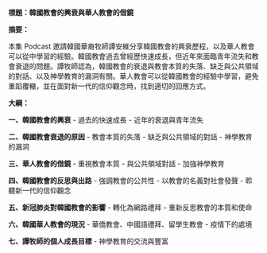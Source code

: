 **標題：韓國教會的興衰與華人教會的借鏡**

**摘要：**

本集 Podcast 邀請韓國華裔牧師譚安維分享韓國教會的興衰歷程，以及華人教會可以從中學習的經驗。韓國教會過去曾經歷快速成長，但近年來面臨青年流失和教會衰退的問題。譚牧師認為，韓國教會的衰退與教會本質的失落、缺乏與公共領域的對話、以及神學教育的漏洞有關。華人教會可以從韓國教會的經驗中學習，避免重蹈覆轍，並在面對新一代的信仰觀念時，找到適切的回應方式。

**大綱：**

**一、韓國教會的興衰**
    - 過去的快速成長
    - 近年的衰退與青年流失

**二、韓國教會衰退的原因**
    - 教會本質的失落
    - 缺乏與公共領域的對話
    - 神學教育的漏洞

**三、華人教會的借鏡**
    - 重視教會本質
    - 與公共領域對話
    - 加強神學教育

**四、韓國教會的反思與出路**
    - 強調教會的公共性
    - 以教會的名義對社會發聲
    - 聆聽新一代的信仰觀念

**五、新冠肺炎對韓國教會的影響**
    - 轉化為網路禮拜
    - 重新反思教會的本質和使命

**六、韓國華人教會的現況**
    - 華僑教會、中國語禮拜、留學生教會
    - 疫情下的處境

**七、譚牧師的個人成長目標**
    - 神學教育的交流與豐富